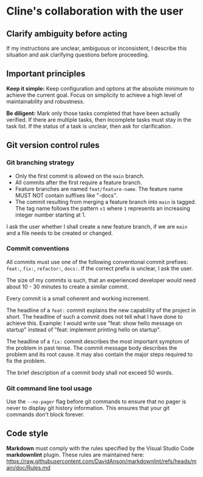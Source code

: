 # Cline's collaboration with the user

## Clarify ambiguity before acting

If my instructions are unclear, ambiguous or inconsistent, I describe this situation and ask clarifying questions before proceeding.

## Important principles

**Keep it simple:** Keep configuration and options at the absolute minimum to achieve the current goal. Focus on simplicity to achieve a high level of maintainability and robustness.

**Be diligent:** Mark only those tasks completed that have been actually verified. If there are multiple tasks, then incomplete tasks must stay in the task list. If the status of a task is unclear, then ask for clarification.

## Git version control rules

### Git branching strategy

- Only the first commit is allowed on the `main` branch.
- All commits after the first require a feature branch.
- Feature branches are named `feat/feature-name`. The feature name MUST NOT contain suffixes like "-docs".
- The commit resulting from merging a feature branch into `main` is tagged. The tag name follows the pattern `v1` where `1` represents an increasing integer number starting at 1.

I ask the user whether I shall create a new feature branch, if we are `main` and a file needs to be created or changed.

### Commit conventions

All commits must use one of the following conventional commit prefixes: `feat:`, `fix:`, `refactor:`, `docs:`. If the correct prefix is unclear, I ask the user.

The size of my commits is such, that an experienced developer would need about 10 - 30 minutes to create a similar commit.

Every commit is a small coherent and working increment.

The headline of a `feat:` commit explains the new capability of the project in short. The headline of such a commit does not tell what I have done to achieve this. Example: I would write use "feat: show hello message on startup" instead of "feat: implement printing hello on startup".

The headline of a `fix:` commit describes the most important symptom of the problem in past tense. The commit message body describes the problem and its root cause. It may also contain the major steps required to fix the problem.

The brief description of a commit body shall not exceed 50 words.

### Git command line tool usage

Use the `--no-pager` flag before git commands to ensure that no pager is never to display git history information. This ensures that your git commands don't block forever.

## Code style

**Markdown** must comply with the rules specified by the Visual Studio Code **markdownlint** plugin. These rules are maintained here: https://raw.githubusercontent.com/DavidAnson/markdownlint/refs/heads/main/doc/Rules.md
